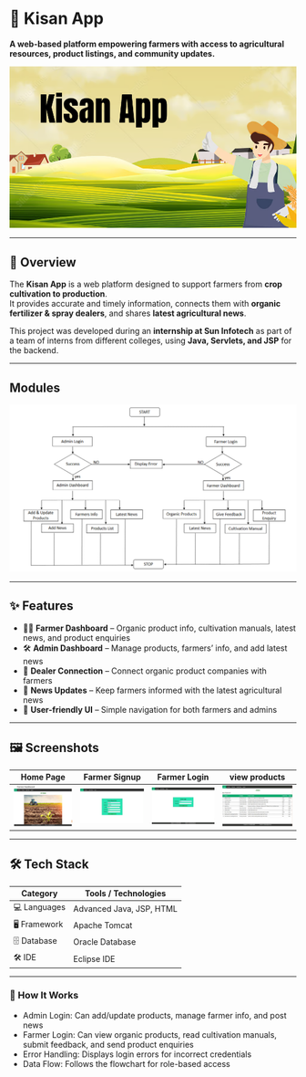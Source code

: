 # 🌾 Kisan App

**A web-based platform empowering farmers with access to agricultural resources, product listings, and community updates.**

![Kisan App Banner](https://github.com/Aakruti17/KisanApp/blob/820951037ec711a836aecf50ed514608138dea27/Kisan%20App.png)

---

## 📌 Overview
The **Kisan App** is a web platform designed to support farmers from **crop cultivation to production**.  
It provides accurate and timely information, connects them with **organic fertilizer & spray dealers**, and shares **latest agricultural news**.  

This project was developed during an **internship at Sun Infotech** as part of a team of interns from different colleges, using **Java, Servlets, and JSP** for the backend.

---
## Modules
![module](https://github.com/Aakruti17/KisanApp/blob/885b93078a9630df28fa7fa0b26e6a3ffb3b7c7a/Screenshot%202025-08-15%20191359.png)

---

## ✨ Features
- 👨‍🌾 **Farmer Dashboard** – Organic product info, cultivation manuals, latest news, and product enquiries
- 🛠 **Admin Dashboard** – Manage products, farmers’ info, and add latest news
- 🔗 **Dealer Connection** – Connect organic product companies with farmers
- 📢 **News Updates** – Keep farmers informed with the latest agricultural news
- 📱 **User-friendly UI** – Simple navigation for both farmers and admins

---

## 🖼️ Screenshots
| Home Page | Farmer Signup | Farmer Login | view products |
|-----------|--------------|-------------|-----------------|
| ![Home](https://github.com/Aakruti17/KisanApp/blob/b85138cb613dac8cbcf9439f76f9ef05c551102f/Screenshot%202025-08-15%20191445.png) | ![signup](https://github.com/Aakruti17/KisanApp/blob/b85138cb613dac8cbcf9439f76f9ef05c551102f/Screenshot%202025-08-15%20191507.png) | ![login](https://github.com/Aakruti17/KisanApp/blob/b85138cb613dac8cbcf9439f76f9ef05c551102f/Screenshot%202025-08-15%20191543.png) | ![view products](https://github.com/Aakruti17/KisanApp/blob/885b93078a9630df28fa7fa0b26e6a3ffb3b7c7a/Screenshot%202025-08-15%20191651.png) |

---

## 🛠 Tech Stack
| Category       | Tools / Technologies |
|----------------|----------------------|
| 💻 Languages   | Advanced Java, JSP, HTML |
| 🖥 Framework   | Apache Tomcat |
| 🗄 Database    | Oracle Database |
| 🛠 IDE         | Eclipse IDE |
 

---

### 🧪 How It Works

- Admin Login: Can add/update products, manage farmer info, and post news
- Farmer Login: Can view organic products, read cultivation manuals, submit feedback, and send product enquiries
- Error Handling: Displays login errors for incorrect credentials
- Data Flow: Follows the flowchart for role-based access
